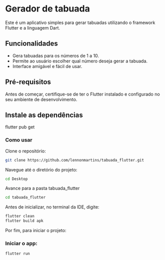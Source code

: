 # Gerador de tabuada

Este é um aplicativo simples para gerar tabuadas utilizando o framework Flutter e a linguagem Dart.

## Funcionalidades

- Gera tabuadas para os números de 1 a 10.
- Permite ao usuário escolher qual número deseja gerar a tabuada.
- Interface amigável e fácil de usar.

## Pré-requisitos

Antes de começar, certifique-se de ter o Flutter instalado e configurado no seu ambiente de desenvolvimento.

## Instale as dependências
flutter pub get

### Como usar
Clone o repositório:
```bash
git clone https://github.com/lennonmartins/tabuada_flutter.git
```
Navegue até o diretório do projeto:
```bash
cd Desktop
```
Avance para a pasta tabuada_flutter 
```bash
cd tabuada_flutter
```
Antes de inicializar, no terminal da IDE, digite:
```bash
flutter clean
flutter build apk
```
Por fim, para iniciar o projeto:

### Iniciar o app:
```bash
flutter run
```